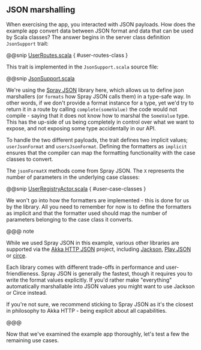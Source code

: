 JSON marshalling
----------------

When exercising the app, you interacted with JSON payloads. How does the example app convert data between JSON format and data that can be used by Scala classes? The answer begins in the server class definition `JsonSupport` trait:

@@snip [UserRoutes.scala]($g8src$/scala/com/lightbend/akka/http/sample/UserRoutes.scala) { #user-routes-class }

This trait is implemented in the `JsonSupport.scala` source file:

@@snip [JsonSupport.scala]($g8src$/scala/com/lightbend/akka/http/sample/JsonSupport.scala)

We're using the [Spray JSON](https://github.com/spray/spray-json) library here, which allows us to define json marshallers
(or `formats` how Spray JSON calls them) in a type-safe way. In other words, if we don't provide a format instance for 
a type, yet we'd try to return it in a route by calling `complete(someValue)` the code would not compile - saying that
it does not know how to marshal the `SomeValue` type. This has the up-side of us being completely in control over what 
we want to expose, and not exposing some type accidentally in our API.

To handle the two different payloads, the trait defines two implicit values; `userJsonFormat` and `usersJsonFormat`. Defining the formatters as `implicit` ensures that the compiler can map the formatting functionality with the case classes to convert.

The `jsonFormatX` methods come from Spray JSON. The `X` represents the number of parameters in the underlying case classes:

@@snip [UserRegistryActor.scala]($g8src$/scala/com/lightbend/akka/http/sample/UserRegistryActor.scala) { #user-case-classes }

We won't go into how the formatters are implemented - this is done for us by the library. All you need to remember for now is to define the formatters as implicit and that the formatter used should map the number of parameters belonging to the case class it converts.

@@@ note
  
While we used Spray JSON in this example, various other libraries are supported via the [Akka HTTP JSON](https://github.com/hseeberger/akka-http-json) 
project, including [Jackson](https://github.com/FasterXML/jackson), [Play JSON](https://www.playframework.com/documentation/2.6.x/ScalaJson) 
or [circe](https://circe.github.io/circe/).

Each library comes with different trade-offs in performance and user-friendlieness. Spray JSON is generally the fastest, though it requires you to write the format
values explicitly. If you'd rather make "everything" automatically marshallable into JSON values you might want to use Jackson or Circe instead. 

If you're not sure, we recommend sticking to Spray JSON as it's the closest in philosophy to Akka HTTP - being explicit about all capabilities.
  
@@@ 

Now that we've examined the example app thoroughly, let's test a few the remaining use cases.

